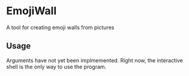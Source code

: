 # EmojiWall
A tool for creating emoji walls from pictures

## Usage
Arguments have not yet been implmemented. Right now, the interactive shell is the only way to use the program.
